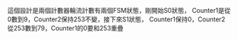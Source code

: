 這個設計是兩個計數器輪流計數有兩個FSM狀態，剛開始S0狀態，
Counter1是從0數到9，Counter2保持253不變，接下來S1狀態，
Counter1保持0，Counter2從253數到79，Counter1的0要和253重疊
